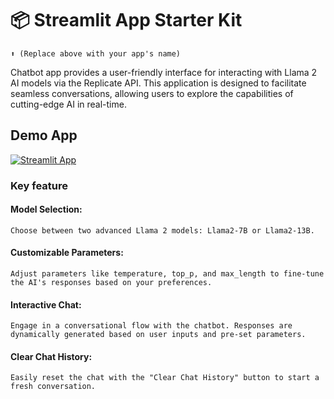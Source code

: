 # 📦 Streamlit App Starter Kit 
```
⬆️ (Replace above with your app's name)
```

Chatbot app provides a user-friendly interface for interacting with Llama 2 AI models via the Replicate API. This application is designed to facilitate seamless conversations, allowing users to explore the capabilities of cutting-edge AI in real-time.

## Demo App

[![Streamlit App](https://static.streamlit.io/badges/streamlit_badge_black_white.svg)](https://chat-app-ai.streamlit.app/)


### Key feature


#### Model Selection:

    Choose between two advanced Llama 2 models: Llama2-7B or Llama2-13B.

#### Customizable Parameters:

    Adjust parameters like temperature, top_p, and max_length to fine-tune the AI's responses based on your preferences.

#### Interactive Chat:

    Engage in a conversational flow with the chatbot. Responses are dynamically generated based on user inputs and pre-set parameters.

#### Clear Chat History:

    Easily reset the chat with the "Clear Chat History" button to start a fresh conversation.


